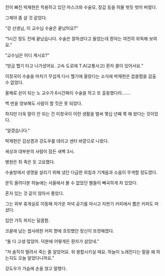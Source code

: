 진이 빠진 박재현은 착용하고 있던 마스크와 수술모, 장갑 등을 허물 벗듯 벗어 버렸다.

그제야 좀 살 것 같았다.

“강 선생님, 이 교수님 수술은 끝났어요?”

“1시간 정도 전에 끝났습니다. 수술은 잘하셨다고 들었는데 환자는 여전히 위독해 보여요.”

“교수님은 어디 계시죠?”

“방금 헬기 타고 나가셨어요. 고속 도로에 T.A(교통사고) 환자 콜이 있어서요.”

이창국이 수술을 마치기 무섭게 다시 헬기에 올랐다는 소식에 박재현은 씁쓸함을 감출 수 없었다.

올해로 쉰이 되는 노 교수가 6시간짜리 수술을 하고 또 출동했다라…….

백 번을 양보해도 사람이 할 짓은 못 되었다.

하지만 더욱 말이 안 되는 건 이창국이 이런 생활을 벌써 몇십 년째 쭉 해 왔다는 것이었다.

“알겠습니다.”

박재현은 김상겸과 강도우를 데리고 센터 바깥으로 나왔다.

세상과 대부분의 사람이 잠든 새벽 3시.

병원은 쥐 죽은 듯 고요했다.

수술방에서 생명을 살리기 위해 냈던 다급한 외침과 기계음과 소음이 무색할 정도였다.

문득 올려다본 하늘에는 서울에서 볼 수 없었던 별들이 빼곡하게 차 있었다.

혼자 있는 것 같지 않아서 좋았다.

그는 외부 휴게실로 이동해 차가운 저녁 공기를 마시고 자판기 커피에서 뽑은 커피도 마셨다.

입안 가득 퍼지는 달콤함.

코끝에 남는 쌉사레한 커피 향에 흐릿했던 정신이 또렷해졌다.

“둘 다 고생 많았어. 덕분에 어떻게든 환자가 살았네.”

“저 솔직히 떨려서 죽는 줄 알았어요. 위 봉합시키실 때요. 하늘이 노래진다는 말을 왜 하는지도 오늘 알았다니까요.”

강도우가 가슴에 손을 얹고 말했다.